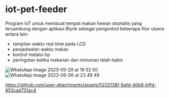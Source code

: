 # iot-pet-feeder
Program IoT untuk membuat tempat makan hewan otomatis yang tersambung dengan aplikasi Blynk sebagai pengontrol
beberapa fitur utama antara lain:
- tampilan waktu real time pada LCD
- penjadwalan waktu makan
- kontrol melalui hp
- peringatan ketika makanan dan minuman telah habis


![WhatsApp Image 2023-05-29 at 19 02 50](https://github.com/user-attachments/assets/71855623-5e2a-457c-ad50-499b82ce8c7e)
![WhatsApp Image 2023-06-06 at 23 49 49](https://github.com/user-attachments/assets/6ab21c15-a517-4afa-87f9-fa64a65981f7)


https://github.com/user-attachments/assets/5222138f-6afd-40b8-bffd-853cad731ac4

